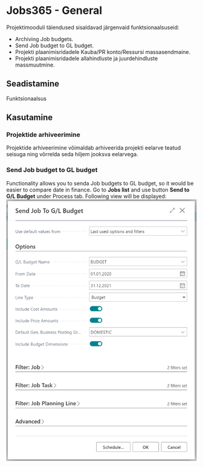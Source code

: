 # Jobs365 - General
Projektimooduli täiendused sisaldavad järgenvaid funktsionaalsuseid:

- Archiving Job budgets.
- Send Job budget to GL budget.
- Projekti plaanimisridadele Kauba/PR konto/Ressursi massasendmaine.
- Projekti plaanimisridadele allahindluste ja juurdehindluste massmuutmine.


## Seadistamine
Funktsionaalsus

## Kasutamine
### Projektide arhiveerimine
Projektide arhiveerimine võimaldab arhiveerida projekti eelarve teatud seisuga ning võrrelda seda hiljem jooksva eelarvega.

### Send Job budget to GL budget
Functionality allows you to senda Job budgets to GL budget, so it would be easier to compare date in finance.
Go to **Jobs list** and use button **Send to G/L Budget** under Process tab.
Following view will be displayed:
![JobToGLBudget](JobToGLBudget.png)
